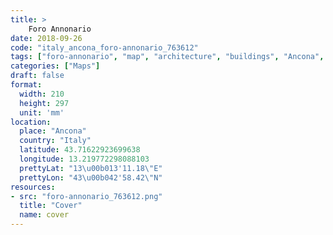 ```yaml
---
title: > 
    Foro Annonario
date: 2018-09-26
code: "italy_ancona_foro-annonario_763612"
tags: ["foro-annonario", "map", "architecture", "buildings", "Ancona", "Italy"]
categories: ["Maps"]
draft: false
format:
  width: 210
  height: 297
  unit: 'mm'
location:
  place: "Ancona"
  country: "Italy"
  latitude: 43.71622923699638
  longitude: 13.219772298088103
  prettyLat: "13\u00b013'11.18\"E"
  prettyLon: "43\u00b042'58.42\"N"
resources:
- src: "foro-annonario_763612.png"
  title: "Cover"
  name: cover
---
```

